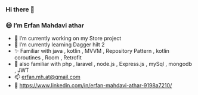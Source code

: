 ### Hi there 👋
### 😄 I’m Erfan Mahdavi athar
- 🔭 I’m currently working on my Store project 
- 🌱 I’m currently learning Dagger hilt 2
- ✨ Familiar with java , kotlin , MVVM , Repository Pattern , kotlin coroutines , Room , Retrofit
- 🌟 also familiar with php , laravel , node.js , Express.js , mySql , mongodb , JWT
- 📫 erfan.mh.at@gmail.com
- 🎯 https://www.linkedin.com/in/erfan-mahdavi-athar-9198a7210/
<!--
**erfanmhat/erfanmhat** is a ✨ _special_ ✨ repository because its `README.md` (this file) appears on your GitHub profile.

Here are some ideas to get you started:

- 🔭 I’m currently working on ...
- 🌱 I’m currently learning ...
- 👯 I’m looking to collaborate on ...
- 🤔 I’m looking for help with ...
- 💬 Ask me about ...
- 📫 How to reach me: ...
- 😄 Pronouns: ...
- ⚡ Fun fact: ...
-->
